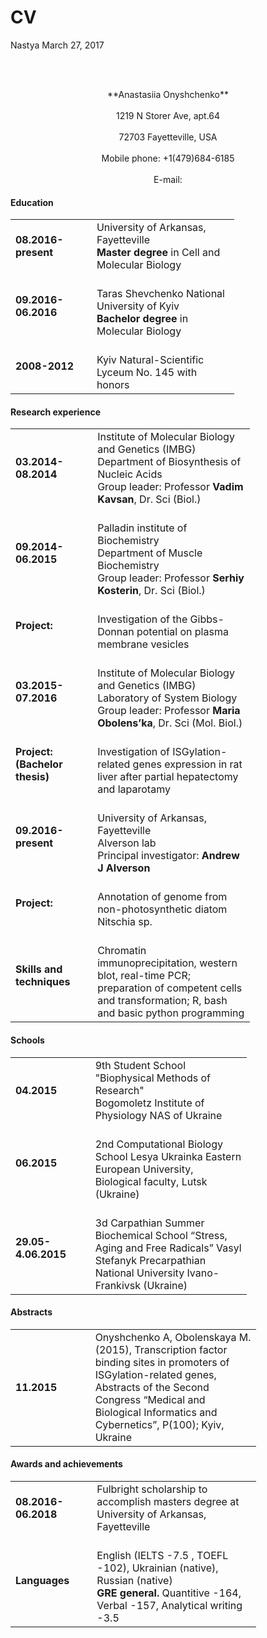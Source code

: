 CV
================
Nastya
March 27, 2017

<br><br>
<center> **Anastasiia Onyshchenko**</center> <br>
<center> 1219 N Storer Ave, apt.64 </center><br>
<center> 72703 Fayetteville, USA </center> <br>
<center> Mobile phone: +1(479)684-6185 </center><br>
<center> E-mail: <onyshchenko.ana@gmail.com> </center>

#### **Education**

<table style="width:71%;">
<colgroup>
<col width="25%" />
<col width="45%" />
</colgroup>
<tbody>
<tr class="odd">
<td><strong>08.2016-present</strong></td>
<td>University of Arkansas, Fayetteville <br><strong>Master degree</strong> in Cell and Molecular Biology</td>
</tr>
<tr class="even">
<td><strong>09.2016-06.2016</strong></td>
<td><br>Taras Shevchenko National University of Kyiv <br><strong>Bachelor degree</strong> in Molecular Biology</td>
</tr>
<tr class="odd">
<td><strong>2008-2012</strong></td>
<td><br>Kyiv Natural-Scientific Lyceum No. 145 with honors</td>
</tr>
</tbody>
</table>

#### **Research experience**

<table style="width:76%;">
<colgroup>
<col width="25%" />
<col width="51%" />
</colgroup>
<tbody>
<tr class="odd">
<td><strong>03.2014-08.2014</strong></td>
<td>Institute of Molecular Biology and Genetics (IMBG)<br> Department of Biosynthesis of Nucleic Acids <br> Group leader: Professor <strong>Vadim Kavsan</strong>, Dr. Sci (Biol.)</td>
</tr>
<tr class="even">
<td><strong>09.2014-06.2015</strong></td>
<td><br>Palladin institute of Biochemistry<br>Department of Muscle Biochemistry <br> Group leader: Professor <strong>Serhiy Kosterin</strong>, Dr. Sci (Biol.)</td>
</tr>
<tr class="odd">
<td><strong>Project:</strong></td>
<td><br>Investigation of the Gibbs-Donnan potential on plasma <br>membrane vesicles</td>
</tr>
<tr class="even">
<td><strong>03.2015-07.2016</strong></td>
<td><br>Institute of Molecular Biology and Genetics (IMBG)<br> Laboratory of System Biology <br> Group leader: Professor <strong>Maria Obolens’ka</strong>, Dr. Sci (Mol. Biol.)</td>
</tr>
<tr class="odd">
<td><strong>Project:<br>(Bachelor thesis)</strong></td>
<td><br>Investigation of ISGylation-related genes expression in rat liver after partial hepatectomy and laparotamy</td>
</tr>
<tr class="even">
<td><strong>09.2016-present</strong></td>
<td><br> University of Arkansas, Fayetteville <br> Alverson lab <br> Principal investigator: <strong>Andrew J Alverson</strong></td>
</tr>
<tr class="odd">
<td><strong>Project:</strong></td>
<td><br> Annotation of genome from non-photosynthetic diatom Nitschia sp.</td>
</tr>
<tr class="even">
<td><strong>Skills and techniques</strong></td>
<td><br> Chromatin immunoprecipitation, western blot, real-time PCR; preparation of competent cells and transformation; R, bash and basic python programming</td>
</tr>
</tbody>
</table>

#### **Schools**

<table style="width:75%;">
<colgroup>
<col width="25%" />
<col width="50%" />
</colgroup>
<tbody>
<tr class="odd">
<td><strong>04.2015</strong></td>
<td>9th Student School &quot;Biophysical Methods of Research&quot; <br>Bogomoletz Institute of Physiology NAS of Ukraine</td>
</tr>
<tr class="even">
<td><strong>06.2015</strong></td>
<td><br> 2nd Computational Biology School Lesya Ukrainka Eastern European University, Biological faculty, Lutsk (Ukraine)</td>
</tr>
<tr class="odd">
<td><strong>29.05-4.06.2015</strong></td>
<td><br>3d Carpathian Summer Biochemical School “Stress, Aging and Free Radicals” Vasyl Stefanyk Precarpathian National University Ivano-Frankivsk (Ukraine)</td>
</tr>
</tbody>
</table>

#### **Abstracts**

<table style="width:78%;">
<colgroup>
<col width="25%" />
<col width="52%" />
</colgroup>
<tbody>
<tr class="odd">
<td><strong>11.2015</strong></td>
<td>Onyshchenko A, Obolenskaya M. (2015), Transcription factor binding sites in promoters of ISGylation-related genes, Abstracts of the Second Congress “Medical and Biological Informatics and Cybernetics”, P(100); Kyiv, Ukraine</td>
</tr>
</tbody>
</table>

#### **Awards and achievements**

<table style="width:78%;">
<colgroup>
<col width="25%" />
<col width="52%" />
</colgroup>
<tbody>
<tr class="odd">
<td><strong>08.2016-06.2018</strong></td>
<td>Fulbright scholarship to accomplish masters degree at University of Arkansas, Fayetteville</td>
</tr>
<tr class="even">
<td><strong>Languages</strong></td>
<td><br>English (IELTS -7.5 , TOEFL -102), Ukrainian (native), Russian (native)<br> <strong>GRE general.</strong> Quantitive -164, Verbal -157, Analytical writing -3.5</td>
</tr>
</tbody>
</table>

<br><br>
